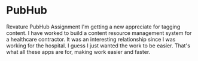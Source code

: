 # PubHub
Revature PubHub Assignment
I'm getting a new appreciate for tagging content. I have worked to build a content resource management system for a healthcare contractor. It was an interesting relationship 
since I was working for the hospital. I guess I just wanted the work to be easier. That's what all these apps are for, making work easier and faster.
